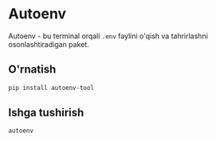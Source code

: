# Autoenv

Autoenv - bu terminal orqali `.env` faylini o'qish va tahrirlashni osonlashtiradigan paket.

## O'rnatish 

```bash
pip install autoenv-tool
```

## Ishga tushirish  

```bash
autoenv
```







